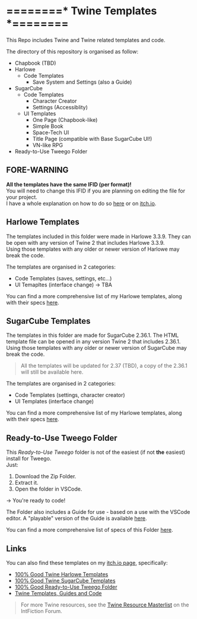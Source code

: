 # ========* Twine Templates *========
This Repo includes Twine and Twine related templates and code.

The directory of this repository is organised as follow:
* Chapbook (TBD)
* Harlowe
  * Code Templates
    * Save System and Settings (also a Guide)
* SugarCube
  * Code Templates
    * Character Creator
    * Settings (Accessiblity)
  * UI Templates
    * One Page (Chapbook-like)
    * Simple Book
    * Space-Tech UI
    * Title Page (compatible with Base SugarCube UI!)
    * VN-like RPG
* Ready-to-Use Tweego Folder

## FORE-WARNING
**All the templates have the same IFID (per format)!**\
You will need to change this IFID if you are planning on editing the file for your project.\
I have a whole explanation on how to do so [here](ChangeIFID.md) or on [itch.io](https://manonamora.itch.io/twine-sugarcube-templates/devlog/568346/help-change-the-ifid-of-a-template).

## Harlowe Templates
The templates included in this folder were made in Harlowe 3.3.9. They can be open with any version of Twine 2 that includes Harlowe 3.3.9.\
Using those templates with any older or newer version of Harlowe may break the code.

The templates are organised in 2 categories:
* Code Templates (saves, settings, etc...)
* UI Temapltes (interface change) -> TBA

You can find a more comprehensive list of my Harlowe templates, along with their specs [here](Harlowe/DocsHarlowe.md).

## SugarCube Templates 
The templates in this folder are made for SugarCube 2.36.1. The HTML template file can be opened in any version Twine 2 that includes 2.36.1.\
Using those templates with any older or newer version of SugarCube may break the code.
> All the templates will be updated for 2.37 (TBD), a copy of the 2.36.1 will still be available here.

The templates are organised in 2 categories:
* Code Templates (settings, character creator)
* UI Templates (interface change)

You can find a more comprehensive list of my Harlowe templates, along with their specs [here](SugarCube/DocsSugarCube.md).

## Ready-to-Use Tweego Folder
This *Ready-to-Use Tweego* folder is not of the easiest (if not **the** easiest) install for Tweego.\
Just:
1. Download the Zip Folder.
2. Extract it.
3. Open the folder in VSCode.

-> You're ready to code!

The Folder also includes a Guide for use - based on a use with the VSCode editor. A "playable" version of the Guide is available [here](https://manonamora.itch.io/ready-to-use-tweego-folder).

You can find a more comprehensive list of specs of this Folder [here](Tweego%20Folder/DocsTweego.md).

## Links
You can also find these templates on my [itch.io page](https://manonamora.itch.io/), specifically:

* [100% Good Twine Harlowe Templates](https://manonamora.itch.io/twine-harlowe-templates)
* [100% Good Twine SugarCube Templates](https://manonamora.itch.io/twine-sugarcube-templates)
* [100% Good Ready-to-Use Tweego Folder](https://manonamora.itch.io/ready-to-use-tweego-folder)
* [Twine Templates, Guides and Code](https://itch.io/c/2917452/twine-templates-guides-and-code)

> For more Twine resources, see the [Twine Resource Masterlist](https://intfiction.org/t/twine-resource-masterlist-wiki/65903) on the IntFiction Forum.